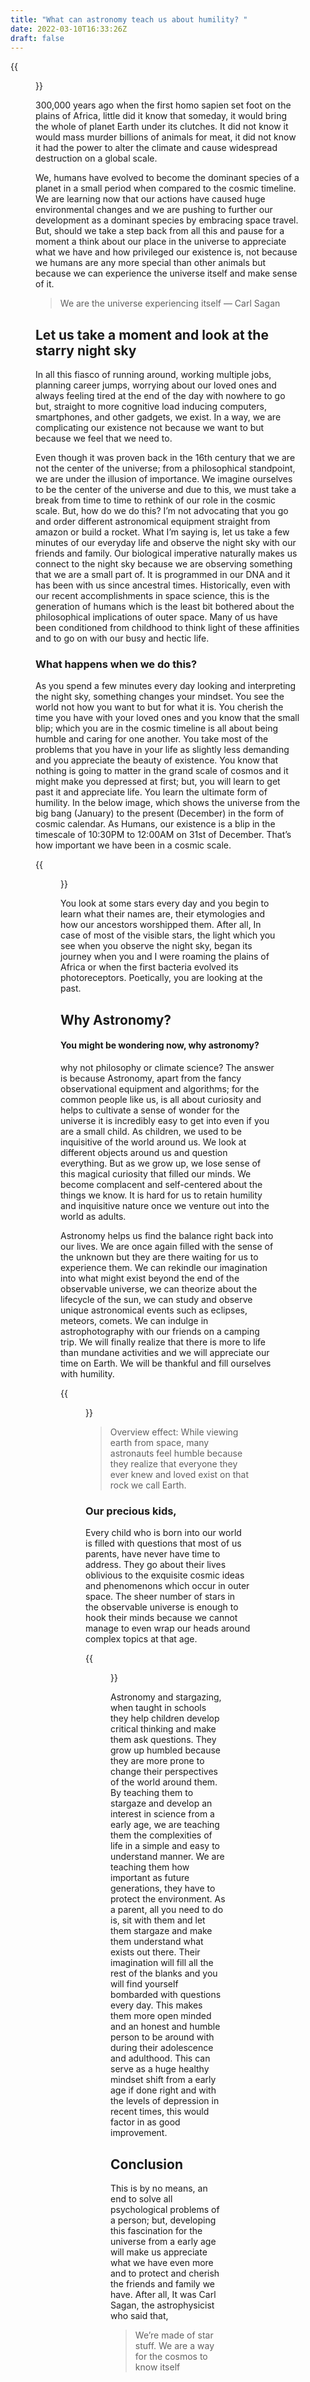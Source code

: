 ```yaml
---
title: "What can astronomy teach us about humility? "
date: 2022-03-10T16:33:26Z
draft: false
---
```


{{<figure src="/img/Astronomy/looking-up.jpeg" link="/img/Astronomy/looking-up.jpeg">}}

300,000 years ago when the first homo sapien set foot on the plains of Africa, little did it know that someday, it would bring the whole of planet Earth under its clutches. It did not know it would mass murder billions of animals for meat, it did not know it had the power to alter the climate and cause widespread destruction on a global scale.

We, humans have evolved to become the dominant species of a planet in a small period when compared to the cosmic timeline. We are learning now that our actions have caused huge environmental changes and we are pushing to further our development as a dominant species by embracing space travel.
But, should we take a step back from all this and pause for a moment a think about our place in the universe to appreciate what we have and how privileged our existence is, not because we humans are any more special than other animals but because we can experience the universe itself and make sense of it.

> We are the universe experiencing itself — Carl Sagan

## Let us take a moment and look at the starry night sky
In all this fiasco of running around, working multiple jobs, planning career jumps, worrying about our loved ones and always feeling tired at the end of the day with nowhere to go but, straight to more cognitive load inducing computers, smartphones, and other gadgets, we exist. In a way, we are complicating our existence not because we want to but because we feel that we need to.

Even though it was proven back in the 16th century that we are not the center of the universe; from a philosophical standpoint, we are under the illusion of importance. We imagine ourselves to be the center of the universe and due to this, we must take a break from time to time to rethink of our role in the cosmic scale. But, how do we do this?
I’m not advocating that you go and order different astronomical equipment straight from amazon or build a rocket. What I’m saying is, let us take a few minutes of our everyday life and observe the night sky with our friends and family. Our biological imperative naturally makes us connect to the night sky because we are observing something that we are a small part of. It is programmed in our DNA and it has been with us since ancestral times. Historically, even with our recent accomplishments in space science, this is the generation of humans which is the least bit bothered about the philosophical implications of outer space. Many of us have been conditioned from childhood to think light of these affinities and to go on with our busy and hectic life.

### What happens when we do this?
As you spend a few minutes every day looking and interpreting the night sky, something changes your mindset. You see the world not how you want to but for what it is. You cherish the time you have with your loved ones and you know that the small blip; which you are in the cosmic timeline is all about being humble and caring for one another. You take most of the problems that you have in your life as slightly less demanding and you appreciate the beauty of existence. You know that nothing is going to matter in the grand scale of cosmos and it might make you depressed at first; but, you will learn to get past it and appreciate life. You learn the ultimate form of humility. In the below image, which shows the universe from the big bang (January) to the present (December) in the form of cosmic calendar. As Humans, our existence is a blip in the timescale of 10:30PM to 12:00AM on 31st of December. That’s how important we have been in a cosmic scale.

{{<figure src="/img/Astronomy/Cosmic-calendar.jpeg" link="/img/Astronomy/Cosmic-calendar.jpeg">}}

You look at some stars every day and you begin to learn what their names are, their etymologies and how our ancestors worshipped them. After all, In case of most of the visible stars, the light which you see when you observe the night sky, began its journey when you and I were roaming the plains of Africa or when the first bacteria evolved its photoreceptors. Poetically, you are looking at the past.

## Why Astronomy?
#### You might be wondering now, why astronomy? 
why not philosophy or climate science? The answer is because Astronomy, apart from the fancy observational equipment and algorithms; for the common people like us, is all about curiosity and helps to cultivate a sense of wonder for the universe it is incredibly easy to get into even if you are a small child. As children, we used to be inquisitive of the world around us. We look at different objects around us and question everything. But as we grow up, we lose sense of this magical curiosity that filled our minds. We become complacent and self-centered about the things we know. It is hard for us to retain humility and inquisitive nature once we venture out into the world as adults.

Astronomy helps us find the balance right back into our lives. We are once again filled with the sense of the unknown but they are there waiting for us to experience them. We can rekindle our imagination into what might exist beyond the end of the observable universe, we can theorize about the lifecycle of the sun, we can study and observe unique astronomical events such as eclipses, meteors, comets. We can indulge in astrophotography with our friends on a camping trip. We will finally realize that there is more to life than mundane activities and we will appreciate our time on Earth. We will be thankful and fill ourselves with humility.

{{<figure src="/img/Astronomy/Earth-dot.png" link="/img/Astronomy/Earth-dot.png">}}

> Overview effect: While viewing earth from space, many astronauts feel humble because they realize that everyone they ever knew and loved exist on that rock we call Earth.

### Our precious kids,
Every child who is born into our world is filled with questions that most of us parents, have never have time to address. They go about their lives oblivious to the exquisite cosmic ideas and phenomenons which occur in outer space. The sheer number of stars in the observable universe is enough to hook their minds because we cannot manage to even wrap our heads around complex topics at that age.

{{<figure src="/img/Astronomy/Telescope-child.jpeg" link="/img/Astronomy/Telescope-child.jpeg">}}

Astronomy and stargazing, when taught in schools they help children develop critical thinking and make them ask questions. They grow up humbled because they are more prone to change their perspectives of the world around them. By teaching them to stargaze and develop an interest in science from a early age, we are teaching them the complexities of life in a simple and easy to understand manner. We are teaching them how important as future generations, they have to protect the environment. As a parent, all you need to do is, sit with them and let them stargaze and make them understand what exists out there. Their imagination will fill all the rest of the blanks and you will find yourself bombarded with questions every day. This makes them more open minded and an honest and humble person to be around with during their adolescence and adulthood. This can serve as a huge healthy mindset shift from a early age if done right and with the levels of depression in recent times, this would factor in as good improvement.

## Conclusion
This is by no means, an end to solve all psychological problems of a person; but, developing this fascination for the universe from a early age will make us appreciate what we have even more and to protect and cherish the friends and family we have. After all, It was Carl Sagan, the astrophysicist who said that,

> We’re made of star stuff. We are a way for the cosmos to know itself